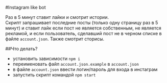 #Instagram like bot

Раз в 5 минут ставит лайки и смотрит истории.  
Скрипт запрашивает последние посты (только одну страницу раз в 5 минут) и ставит лайк если пост не является собственным, не является рекламой, и если пользователь, сделавший пост не в черном списке в файле `account.json`. Также смотрит сторисы.

##Что делать?
- установить зависимости `npm i`
- переименовать файл `account.json.example` в `account.json`
- в файле `account.json` ввести логин/пароль для входа в инстаграм
- запустить скрипт командой `npm start`
